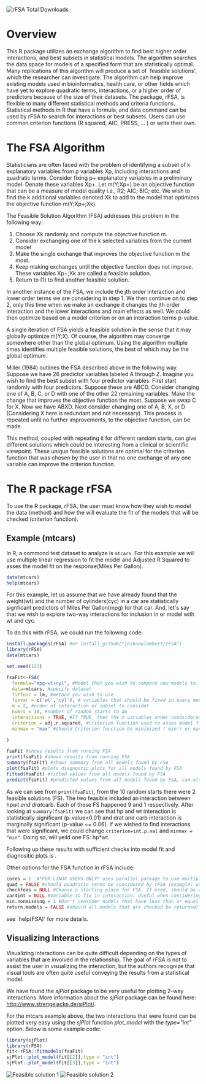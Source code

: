 ![rFSA Total Downloads](https://cranlogs.r-pkg.org/badges/grand-total/rFSA)

# Overview
This R package utilizes an exchange algorithm to find best higher order interactions, and best subsets in statistical models. The algorithm searches the data space for models of a specified form that are statistically optimal. Many replications of this algorithm will produce a set of `feasible solutions', which the researcher can investigate. The algorithm can help improve existing models used in bioinformatics, health care, or other fields which have yet to explore quadratic terms, interactions, or a higher order of predictors because of the size of their datasets. The package, rFSA, is flexible to many different statistical methods and criteria functions. Statistical methods in R that have a formula, and data command can be used by rFSA to search for interactions or best subsets. Users can use common criterion functions (R squared, AIC, PRESS, ... ) or write their own.

# The FSA Algorithm
Statisticians are often faced with the problem of identifying a subset of k explanatory variables from p variables Xp, including interactions and quadratic terms. Consider fixing p+ explanatory variables in a preliminary model. Denote these variables Xp+. Let m(Y;Xp+) be an objective function that can be a measure of model quality i.e., R2; AIC; BIC; etc. We
wish to find the k additional variables denoted Xk to add to the model that optimizes the objective function m(Y;Xp+;Xk).

The Feasible Solution Algorithm (FSA) addresses this problem in the following way:
1. Choose Xk randomly and compute the objective function m.
2. Consider exchanging one of the k selected variables from the current model
3. Make the single exchange that improves the objective function m the most.
4. Keep making exchanges until the objective function does not improve. These variables Xp+;Xk are called a feasible solution.
5. Return to (1) to find another feasible solution.

In another instance of the FSA, we include the jth order interaction and lower order terms we are considering in step 1. We then continue on to step 2, only this time when we make an exchange it changes the jth order interaction and the lower interactions and main effects as well. We could then optimize based on a model criterion or on an interaction terms p-value.

A single iteration of FSA yields a feasible solution in the sense that it may globally optimize m(Y;X). Of course, the algorithm may converge somewhere other than the global optimum. Using the algorithm multiple times identifies multiple feasible solutions, the best of which may be the global optimum.

Miller (1984) outlines the FSA described above in the following way. Suppose we have 26 predictor variables labeled A through Z. Imagine you wish to find the best subset with four predictor variables. First start randomly with four predictors. Suppose these are ABCD. Consider changing one of A, B, C, or D with one of the other 22 remaining variables. Make the change that improves the objective function the most. Suppose we swap C for X. Now we have ABXD. Next consider changing one of A, B, X, or D (Considering X here is redundant and not necessary). This process is repeated until no further improvements, to the objective function, can be made.

This method, coupled with repeating it for different random starts, can give different solutions which could be interesting from a clinical or scientific viewpoint. These unique feasible solutions are optimal for the criterion function that was chosen by the user in that no one exchange of any one variable can improve the criterion function.

# The R package rFSA
To use the R package, rFSA, the user must know how they wish to model the data (method) and how the will evaluate the fit of the models that will be checked (criterion function). 
## Example (mtcars)
In R, a commond test dataset to analyze is `mtcars`. For this example we will use multiple linear regression to fit the model and Adjusted R Squared to asses the model fit on the response(Miles Per Gallon).
```R
data(mtcars)
help(mtcars)
```
For this example, let us assume that we have already found that the weight(wt) and the number of cylinders(cyc) in a car are statistically signficant predictors of Miles Per Gallon(mpg) for that car. And, let's say that we wish to explore two-way interactions for inclusion in or model with wt and cyc. 

To do this with rFSA, we could run the following code:
```R
install.packages(rFSA) #or install_github("joshuawlambert/rFSA")
library(rFSA)
data(mtcars)

set.seed(123)

fsaFit<-FSA(
  formula="mpg~wt+cyl", #Model that you wish to compare new models to. The variable to the left of the '~' will be used as the response variable in all model fits
  data=mtcars, #specify dataset 
  fitfunc = lm, #method you wish to use 
  fixvar = c('wt','cyl'), # variables that should be fixed in every model that is considered 
  m = 2, #order of interaction or subset to consider
  numrs = 10, #number of random starts to do 
  interactions = TRUE, #If TRUE, then the m variables under condsideration will be added to the model with a '*' between them, if FALSE then the m variables will be added to the model with a '+' between them. Basically, do you want to look for interactions or best subsets.
  criterion = adj.r.squared, #Criterion function used to asses model fit
  minmax = "max" #Should Criterion function be minimized ('min') or maximized ('max').
  
)

fsaFit #shows results from running FSA
print(fsaFit) #shows results from running FSA
summary(fsaFit) #shows summary from all models found by FSA
plot(fsaFit) #plots diagnostic plots for all models found by FSA
fitted(fsaFit) #fitted values from all models found by FSA
predict(fsaFit) #predicted values from all models found by FSA, can also add newdata command.
```
As we can see from `print(fsaFit)`, from the 10 random starts there were 2 feasible solutions (FS). The two feasible included an interaction between hp*wt and drat*carb.  Each of these FS happened 9 and 1 respectively. After looking at `summary(fsaFit)` we can see that hp and wt interaction is statistically significant (p-value<0.01) and drat and carb interaction is marginally significant (p-value ~= 0.06). If we wished to find interactions that were significant, we could change `criterion=int.p.val` and `minmax = "min"`. Doing so, will yeild one FS: hp*wt.

Following up these results with sufficient checks into model fit and diagnositic plots is . 


Other options for the FSA function in rFSA include: 
```R
cores = 1  #*FOR LINUX USERS ONLY* uses parallel package to use multiple cores if available. 
quad = FALSE #should quadratic terms be considered by rFSA (example: wt^2)
checkfeas = NULL #Choose a starting place for FSA. If used, should be a vector same length as m from above. Example: c('wt','cyc')
var4int = NULL #Variable to fix in interaction. Useful when considering 3 or more way interactions.
min.nonmissing = 1 #Don't consider models that have less than or equal to this number of observations
return.models = FALSE #should all models that are checked be returned? Useful when you want to ploc criterion history.
```
see `help(FSA)' for more details.

## Visualizing Interactions
Visualizing interactions can be quite difficult depending on the types of variables that are involved in the relationship. The goal of *rFSA* is not to assist the user in visualizing the interaction, but the authors recognize that visual tools are often quite useful conveying the results from a statistical model. 

We have found the *sjPlot* package to be very useful for plotting 2-way interactions. More information about the *sjPlot* package can be found here: http://www.strengejacke.de/sjPlot/. 

For the mtcars example above, the two interactions that were found can be plotted very easy using the *sjPlot* function *plot_model* with the *type="int"* option. Below is some example code:
```R
library(sjPlot)
library(rFSA)
fit<-rFSA::fitmodels(fsaFit)
sjPlot::plot_model(fit[[2]],type = "int")
sjPlot::plot_model(fit[[3]],type = "int")
```
![Feasible solution 1](https://github.com/joshuawlambert/Presentations/blob/master/FS1.png)
![Feasible solution 2](https://github.com/joshuawlambert/Presentations/blob/master/FS2.png)
